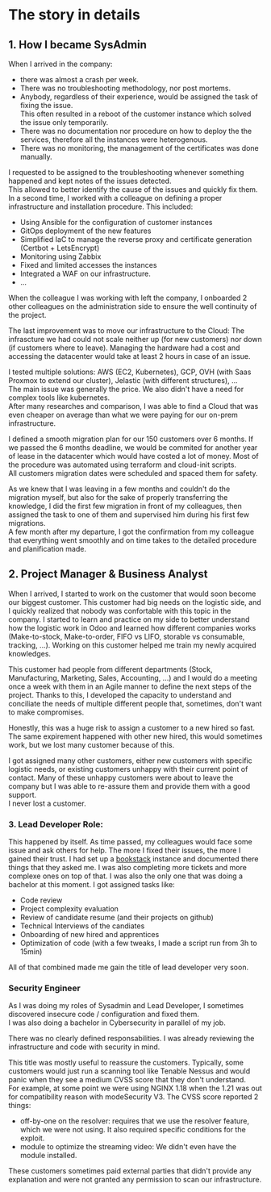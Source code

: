 
# The story in details


## 1. How I became SysAdmin

When I arrived in the company:
- there was almost a crash per week.
- There was no troubleshooting methodology, nor post mortems.  
- Anybody, regardless of their experience, would be assigned the task of fixing the issue.  
  This often resulted in a reboot of the customer instance which solved the issue only temporarily.
- There was no documentation nor procedure on how to deploy the the services, therefore all the instances were heterogenous.
- There was no monitoring, the management of the certificates was done manually.

I requested to be assigned to the troubleshooting whenever something happened and kept notes of the issues detected.  
This allowed to better identify the cause of the issues and quickly fix them.  
In a second time, I worked with a colleague on defining a proper infrastructure and installation procedure.
This included:
- Using Ansible for the configuration of customer instances
- GitOps deployment of the new features
- Simplified IaC to manage the reverse proxy and certificate generation (Certbot + LetsEncrypt)
- Monitoring using Zabbix
- Fixed and limited accesses the instances 
- Integrated a WAF on our infrastructure.
- ...

When the colleague I was working with left the company, I onboarded 2 other colleagues on the administration side to ensure the well continuity of the project.  

The last improvement was to move our infrastructure to the Cloud: The infrascture we had could not scale neither up (for new customers) nor down (if customers where to leave). Managing the hardware had a cost and accessing the datacenter would take at least 2 hours in case of an issue.  

I tested multiple solutions: AWS (EC2, Kubernetes), GCP, OVH (with Saas Proxmox to extend our cluster), Jelastic (with different structures), ...  
The main issue was generally the price. We also didn't have a need for complex tools like kubernetes.  
After many researches and comparison, I was able to find a Cloud that was even cheaper on average than what we were paying for our on-prem infrastructure.  

I defined a smooth migration plan for our 150 customers over 6 months. If we passed the 6 months deadline, we would be commited for another year of lease in the datacenter which would have costed a lot of money. Most of the procedure was automated using terraform and cloud-init scripts.  
All customers migration dates were scheduled and spaced them for safety.  

As we knew that I was leaving in a few months and couldn't do the migration myself, but also for the sake of properly transferring the knowledge,
I did the first few migration in front of my colleagues, then assigned the task to one of them and supervised him during his first few migrations.  
A few month after my departure, I got the confirmation from my colleague that everything went smoothly and on time takes to the detailed procedure and planification made.

## 2. Project Manager & Business Analyst

When I arrived, I started to work on the customer that would soon become our biggest customer. This customer had big needs on the logistic side, and I quickly realized that nobody was confortable with this topic in the company. I started to learn and practice on my side to better understand how the logistic work in Odoo and learned how different companies works (Make-to-stock, Make-to-order, FIFO vs LIFO, storable vs consumable, tracking, ...). Working on this customer helped me train my newly acquired knowledges.

This customer had people from different departments (Stock, Manufacturing, Marketing, Sales, Accounting, ...) and I would do a meeting once a week with them in an Agile manner to define the next steps of the project. Thanks to this, I developed the capacity to understand and conciliate the needs of multiple different people that, sometimes, don't want to make compromises.

Honestly, this was a huge risk to assign a customer to a new hired so fast. The same expirement happened with other new hired, this would sometimes work, but we lost many customer because of this.

I got assigned many other customers, either new customers with specific logistic needs, or existing customers unhappy with their current point of contact.
Many of these unhappy customers were about to leave the company but I was able to re-assure them and provide them with a good support.  
I never lost a customer.


### 3. Lead Developer Role: 

This happened by itself. As time passed, my colleagues would face some issue and ask others for help. The more I fixed their issues, the more I gained their trust. I had set up a [bookstack](https://www.bookstackapp.com/) instance and documented there things that they asked me. I was also completing more tickets and more complexe ones on top of that. I was also the only one that was doing a bachelor at this moment. I got assigned tasks like:
- Code review
- Project complexity evaluation
- Review of candidate resume (and their projects on github)
- Technical Interviews of the candiates
- Onboarding of new hired and apprentices
- Optimization of code (with a few tweaks, I made a script run from 3h to 15min)

All of that combined made me gain the title of lead developer very soon.  



### Security Engineer

As I was doing my roles of Sysadmin and Lead Developer, I sometimes discovered insecure code / configuration and fixed them.  
I was also doing a bachelor in Cybersecurity in parallel of my job.  

There was no clearly defined responsabilities. I was already reviewing the infrastructure and code with security in mind.  

This title was mostly useful to reassure the customers. Typically, some customers would just run a scanning tool like Tenable Nessus and would panic when they see a medium CVSS score that they don't understand.  
For example, at some point we were using NGINX 1.18 when the 1.21 was out for compatibility reason with modeSecurity V3.  The CVSS score reported 2 things:
- off-by-one on the resolver: requires that we use the resolver feature, which we were not using. It also required specific conditions for the exploit.
- module to optimize the streaming video: We didn't even have the module installed.

These customers sometimes paid external parties that didn't provide any explanation and were not granted any permission to scan our infrastructure.